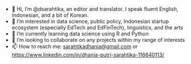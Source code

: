 - 👋 Hi, I’m @dsarahtika, an editor and translator. I speak fluent English, Indonesian, and a bit of Korean.
- 👀 I’m interested in data science, public policy, Indonesian startup ecosystem (especially EdTech and EdFinTech), linguistics, and the arts
- 🌱 I’m currently learning data science using R and Python
- 💞️ I’m looking to collaborate on any projects within my range of interests
- 📫 How to reach me: sarahtikadhania@gmail.com or https://www.linkedin.com/in/dhania-putri-sarahtika-116640113/

<!---
dsarahtika/dsarahtika is a ✨ special ✨ repository because its `README.md` (this file) appears on your GitHub profile.
You can click the Preview link to take a look at your changes.
--->
